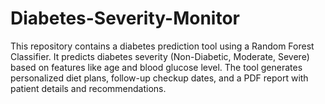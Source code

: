 # Diabetes-Severity-Monitor
 This repository contains a diabetes prediction tool using a Random Forest Classifier. It predicts diabetes severity (Non-Diabetic, Moderate, Severe) based on features like age and blood glucose level. The tool generates personalized diet plans, follow-up checkup dates, and a PDF report with patient details and recommendations.
